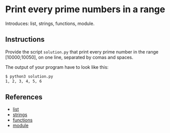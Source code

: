 # Print every prime numbers in a range

Introduces: list, strings, functions, module.

## Instructions

Provide the script `solution.py` that print every prime number in the range [10000;10050], on one line, separated by
comas and spaces.

The output of your program have to look like this:

```bash
$ python3 solution.py
1, 2, 3, 4, 5, 6
```


## References
 - [list](https://docs.python.org/3/tutorial/introduction.html#lists)
 - [strings](https://docs.python.org/3/tutorial/introduction.html#strings)
 - [functions](https://docs.python.org/3/tutorial/controlflow.html#defining-functions)
 - [module](https://docs.python.org/3.4/library/sys.html)

